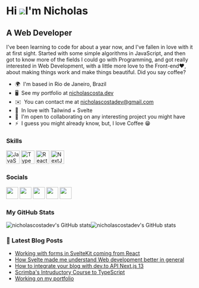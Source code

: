 Hi ![](https://user-images.githubusercontent.com/18350557/176309783-0785949b-9127-417c-8b55-ab5a4333674e.gif)I'm Nicholas
======================================================================================================================================

A Web Developer
---------------

I've been learning to code for about a year now, and I've fallen in love with it at first sight. Started with some simple algorithms in JavaScript, and then got to know more of the fields I could go with Programming, and got really interested in Web Development, with a little more love to the Front-end❤️, about making things work and make things beautiful. Did you say coffee?

*   🌍  I'm based in Rio de Janeiro, Brazil
*   🖥️  See my portfolio at [nicholascosta.dev](http://nicholascosta.dev)
*   ✉️  You can contact me at [nicholascostadev@gmail.com](mailto:nicholascostadev@gmail.com)
*   🧠  In love with Tailwind + Svelte
*   🤝  I'm open to collaborating on any interesting project you might have
*   ⚡  I guess you might already know, but, I love Coffee 😁

### Skills
<p align="left">
  <a href="https://developer.mozilla.org/en-US/docs/Web/JavaScript" target="_blank" rel="noreferrer"><img src="https://raw.githubusercontent.com/danielcranney/readme-generator/main/public/icons/skills/javascript-colored.svg" width="36" height="36" alt="JavaScript" /></a>
  <a href="https://www.typescriptlang.org/" target="_blank" rel="noreferrer"><img src="https://raw.githubusercontent.com/danielcranney/readme-generator/main/public/icons/skills/typescript-colored.svg" width="36" height="36" alt="TypeScript" /></a>
  <a href="https://reactjs.org/" target="_blank" rel="noreferrer"><img src="https://raw.githubusercontent.com/danielcranney/readme-generator/main/public/icons/skills/react-colored.svg" width="36" height="36" alt="React" /></a>
  <a href="https://nextjs.org/docs" target="_blank" rel="noreferrer"><img src="https://raw.githubusercontent.com/danielcranney/readme-generator/main/public/icons/skills/nextjs-colored.svg" width="36" height="36" alt="NextJs" /></a>
</p>
                    
### Socials
                  
                  
<p align="left">
  <a href="https://www.dev.to/nicholascostadev" target="_blank" rel="noreferrer"><img src="https://raw.githubusercontent.com/danielcranney/readme-generator/main/public/icons/socials/devdotto.svg" width="32" height="32" /></a>
  <a href="https://www.github.com/nicholascostadev" target="_blank" rel="noreferrer"><img src="https://raw.githubusercontent.com/danielcranney/readme-generator/main/public/icons/socials/github.svg" width="32" height="32" /></a>
  <a href="http://www.instagram.com/nicholas_m_costa" target="_blank" rel="noreferrer"><img src="https://raw.githubusercontent.com/danielcranney/readme-generator/main/public/icons/socials/instagram.svg" width="32" height="32" /></a>
  <a href="https://www.linkedin.com/in/nicholascostadev" target="_blank" rel="noreferrer"><img src="https://raw.githubusercontent.com/danielcranney/readme-generator/main/public/icons/socials/linkedin.svg" width="32" height="32" /></a>
  <a href="https://www.twitter.com/NicholasCosta04" target="_blank" rel="noreferrer"><img src="https://raw.githubusercontent.com/danielcranney/readme-generator/main/public/icons/socials/twitter.svg" width="32" height="32" /></a>
</p>
  
  ### <b>My GitHub Stats</b>
  <div align="left">
    <img src="https://github-readme-stats.vercel.app/api?username=nicholascostadev&show_icons=true&hide=&count_private=true&title_color=0891b2&text_color=ffffff&icon_color=0891b2&bg_color=1c1917&hide_border=true&show_icons=true" alt="nicholascostadev's GitHub stats" /><img src="https://github-readme-stats.vercel.app/api/top-langs?username=nicholascostadev&show_icons=true&hide=&count_private=true&title_color=0891b2&text_color=ffffff&icon_color=0891b2&bg_color=1c1917&hide_border=true&show_icons=true&layout=compact&langs_count=7" alt="nicholascostadev's GitHub stats" />
  </div>
                      
### 📕  Latest Blog Posts
<!-- BLOG-POST-LIST:START-->
- [Working with forms in SvelteKit coming from React](https://dev.to/nicholascostadev/working-with-forms-in-sveltekit-coming-from-react-5a2n)
- [How Svelte made me understand Web development better in general](https://dev.to/nicholascostadev/how-svelte-made-me-understand-web-development-better-in-general-ag5)
- [How to integrate your blog with dev.to API Next.js 13](https://dev.to/nicholascostadev/how-to-integrate-your-blog-with-devto-api-nextjs-13-48j6)
- [Scrimba&#39;s Intruductory Course to TypeScript](https://dev.to/nicholascostadev/scrimbas-intruductory-course-to-typescript-1fm6)
- [Working on my portfolio](https://dev.to/nicholascostadev/working-on-my-portfolio-jg)
<!-- BLOG-POST-LIST:END-->
